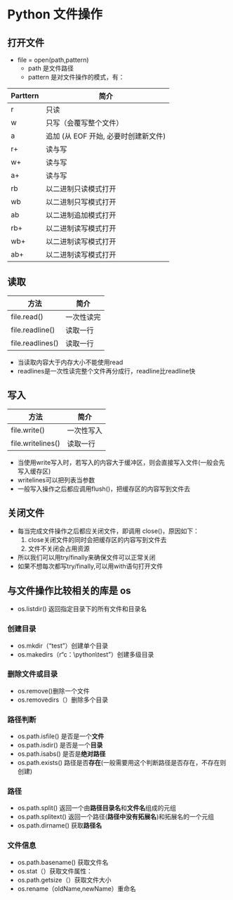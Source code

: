 # Python 文件操作
## 打开文件
- file = open(path,pattern)
	- path 是文件路径
	- pattern 是对文件操作的模式，有：

| Parttern | 简介 |
|--------|--------|
|r       | 只读|
|w       | 只写（会覆写整个文件）|
|a       |追加 (从 EOF 开始, 必要时创建新文件)|
|r+      |读与写|
|w+      |读与写|
|a+      |读与写|
|rb      |以二进制只读模式打开|
|wb      |以二进制只写模式打开 |
|ab      |以二进制追加模式打开  |
|rb+     |以二进制读写模式打开 |
|wb+     |以二进制读写模式打开 |
|ab+     |以二进制读写模式打开       |

## 读取
| 方法 | 简介 |
|--------|--------|
|   file.read()|一次性读完|
|file.readline()|读取一行|
|file.readlines()|读取一行|

- 当读取内容大于内存大小不能使用read
- readlines是一次性读完整个文件再分成行，readline比readline快

## 写入
| 方法 | 简介 |
|--------|--------|
|   file.write()|一次性写入|
|file.writelines()|读取一行|

- 当使用write写入时，若写入的内容大于缓冲区，则会直接写入文件(一般会先写入缓存区)
- writelines可以把列表当参数
- 一般写入操作之后都应调用flush()，把缓存区的内容写到文件去

## 关闭文件
- 每当完成文件操作之后都应关闭文件，即调用 close()，原因如下：
	1. close关闭文件的同时会把缓存区的内容写到文件去
	2. 文件不关闭会占用资源
- 所以我们可以用try/finally来确保文件可以正常关闭
- 如果不想每次都写try/finally,可以用with语句打开文件

## 与文件操作比较相关的库是 os

- os.listdir() 返回指定目录下的所有文件和目录名

### 创建目录
- os.mkdir（“test”）创建单个目录
- os.makedirs（r“c：\python\test”）创建多级目录

### 删除文件或目录
- os.remove()删除一个文件
- os.removedirs（）删除多个目录

### 路径判断
- os.path.isfile()   是否是一个**文件**
- os.path.isdir() 是否是一个**目录**
- os.path.isabs() 是否是**绝对路径**
- os.path.exists()  路径是否**存在**(一般需要用这个判断路径是否存在，不存在则创建)

### 路径
- os.path.split() 返回一个由**路径目录名**和**文件名**组成的元组
- os.path.splitext() 返回一个路径(**路径中没有拓展名**)和拓展名的一个元组
- os.path.dirname() 获取**路径名**

### 文件信息
- os.path.basename() 获取文件名
- os.stat（）获取文件属性：
- os.path.getsize（）获取文件大小
- os.rename（oldName,newName）重命名
